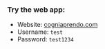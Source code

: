 ### Try the web app:
- Website: [cogniaprendo.com](https://cogniaprendo.com)  
- Username: `test`  
- Password: `test1234`
